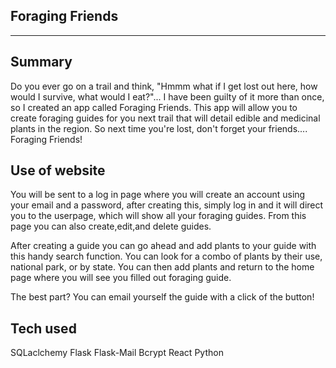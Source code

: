 ## Foraging Friends

-----------
## Summary
Do you ever go on a trail and think, "Hmmm what if I get lost out here, how would I survive, what would I eat?"... I have been guilty of it more than once, so I created an app called Foraging Friends. This app will allow you to create foraging guides for you next trail that will detail edible and medicinal plants in the region. So next time you're lost, don't forget your friends.... Foraging Friends!

## Use of website
You will be sent to a log in page where you will create an account using your email and a password, after creating this, simply log in and it will direct you to the userpage, which will show all your foraging guides. From this page you can also create,edit,and delete guides.

After creating a guide you can go ahead and add plants to your guide with this handy search function. You can look for a combo of plants by their use, national park, or by state. You can then add plants and return to the home page where you will see you filled out foraging guide. 

The best part? You can email yourself the guide with a click of the button!

## Tech used
SQLaclchemy
Flask
Flask-Mail
Bcrypt
React
Python
